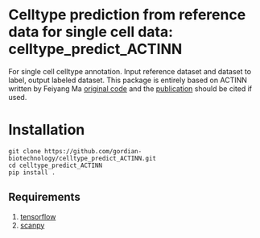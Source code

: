 # Celltype prediction from reference data for single cell data: celltype_predict_ACTINN

For single cell celltype annotation. Input reference dataset and dataset to label, output labeled dataset.
This package is entirely based on ACTINN written by Feiyang Ma [original code](https://github.com/mafeiyang/ACTINN.git) and the [publication](https://academic.oup.com/bioinformatics/advance-article/doi/10.1093/bioinformatics/btz592/5540320) should be cited if used. 
# Installation

```
git clone https://github.com/gordian-biotechnology/celltype_predict_ACTINN.git
cd celltype_predict_ACTINN
pip install .
```
## Requirements

1. [tensorflow](https://www.tensorflow.org/install)
2. [scanpy](https://icb-scanpy.readthedocs-hosted.com/en/latest/index.html)